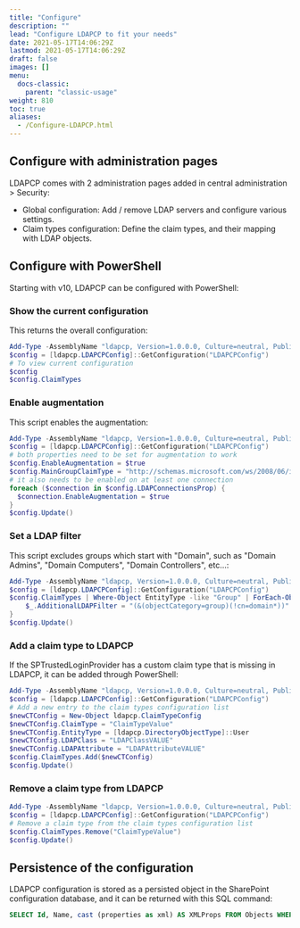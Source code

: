 ```yaml
---
title: "Configure"
description: ""
lead: "Configure LDAPCP to fit your needs"
date: 2021-05-17T14:06:29Z
lastmod: 2021-05-17T14:06:29Z
draft: false
images: []
menu: 
  docs-classic:
    parent: "classic-usage"
weight: 810
toc: true
aliases:
  - /Configure-LDAPCP.html
---
```


## Configure with administration pages

LDAPCP comes with 2 administration pages added in central administration > Security:

- Global configuration: Add / remove LDAP servers and configure various settings.
- Claim types configuration: Define the claim types, and their mapping with LDAP objects.

## Configure with PowerShell

Starting with v10, LDAPCP can be configured with PowerShell:

### Show the current configuration

This returns the overall configuration:

```powershell
Add-Type -AssemblyName "ldapcp, Version=1.0.0.0, Culture=neutral, PublicKeyToken=80be731bc1a1a740"
$config = [ldapcp.LDAPCPConfig]::GetConfiguration("LDAPCPConfig")
# To view current configuration
$config
$config.ClaimTypes
```

### Enable augmentation

This script enables the augmentation:

```powershell
Add-Type -AssemblyName "ldapcp, Version=1.0.0.0, Culture=neutral, PublicKeyToken=80be731bc1a1a740"
$config = [ldapcp.LDAPCPConfig]::GetConfiguration("LDAPCPConfig")
# both properties need to be set for augmentation to work
$config.EnableAugmentation = $true
$config.MainGroupClaimType = "http://schemas.microsoft.com/ws/2008/06/identity/claims/role"
# it also needs to be enabled on at least one connection
foreach ($connection in $config.LDAPConnectionsProp) {
  $connection.EnableAugmentation = $true
}
$config.Update()
```

### Set a LDAP filter

This script excludes groups which start with "Domain", such as "Domain Admins", "Domain Computers", "Domain Controllers", etc...:

```powershell
Add-Type -AssemblyName "ldapcp, Version=1.0.0.0, Culture=neutral, PublicKeyToken=80be731bc1a1a740"
$config = [ldapcp.LDAPCPConfig]::GetConfiguration("LDAPCPConfig")
$config.ClaimTypes | Where-Object EntityType -like "Group" | ForEach-Object {
    $_.AdditionalLDAPFilter = "(&(objectCategory=group)(!cn=domain*))"
}
$config.Update()
```

### Add a claim type to LDAPCP

If the SPTrustedLoginProvider has a custom claim type that is missing in LDAPCP, it can be added through PowerShell:

```powershell
Add-Type -AssemblyName "ldapcp, Version=1.0.0.0, Culture=neutral, PublicKeyToken=80be731bc1a1a740"
$config = [ldapcp.LDAPCPConfig]::GetConfiguration("LDAPCPConfig")
# Add a new entry to the claim types configuration list
$newCTConfig = New-Object ldapcp.ClaimTypeConfig
$newCTConfig.ClaimType = "ClaimTypeValue"
$newCTConfig.EntityType = [ldapcp.DirectoryObjectType]::User
$newCTConfig.LDAPClass = "LDAPClassVALUE"
$newCTConfig.LDAPAttribute = "LDAPAttributeVALUE"
$config.ClaimTypes.Add($newCTConfig)
$config.Update()
```

### Remove a claim type from LDAPCP

```powershell
Add-Type -AssemblyName "ldapcp, Version=1.0.0.0, Culture=neutral, PublicKeyToken=80be731bc1a1a740"
$config = [ldapcp.LDAPCPConfig]::GetConfiguration("LDAPCPConfig")
# Remove a claim type from the claim types configuration list
$config.ClaimTypes.Remove("ClaimTypeValue")
$config.Update()
```

## Persistence of the configuration

LDAPCP configuration is stored as a persisted object in the SharePoint configuration database, and it can be returned with this SQL command:

```sql
SELECT Id, Name, cast (properties as xml) AS XMLProps FROM Objects WHERE Name = 'LdapcpConfig'
```
